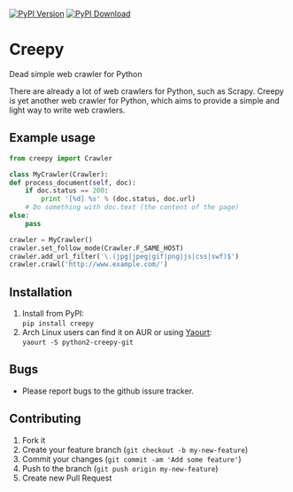 [![PyPI Version](https://img.shields.io/pypi/v/creepy.svg?style=flat)](https://pypi.python.org/pypi/creepy/)
[![PyPI Download](https://img.shields.io/pypi/dm/creepy.svg?style=flat)](https://pypi.python.org/pypi/creepy/)

# Creepy
Dead simple web crawler for Python

There are already a lot of web crawlers for Python, such as Scrapy. Creepy is
yet another web crawler for Python, which aims to provide a simple and light way
to write web crawlers.

## Example usage
```python
from creepy import Crawler

class MyCrawler(Crawler):
def process_document(self, doc):
    if doc.status == 200:
        print '[%d] %s' % (doc.status, doc.url)
    # Do something with doc.text (the content of the page)
else:
    pass

crawler = MyCrawler()
crawler.set_follow_mode(Crawler.F_SAME_HOST)
crawler.add_url_filter('\.(jpg|jpeg|gif|png|js|css|swf)$')
crawler.crawl('http://www.example.com/')
```

## Installation
1. Install from PyPI:  
`pip install creepy`
2. Arch Linux users can find it on AUR or using [Yaourt](https://wiki.archlinux.org/index.php/Yaourt):  
`yaourt -S python2-creepy-git`

## Bugs
* Please report bugs to the github issure tracker.

## Contributing
1. Fork it
2. Create your feature branch (`git checkout -b my-new-feature`)
3. Commit your changes (`git commit -am 'Add some feature'`)
4. Push to the branch (`git push origin my-new-feature`)
5. Create new Pull Request
